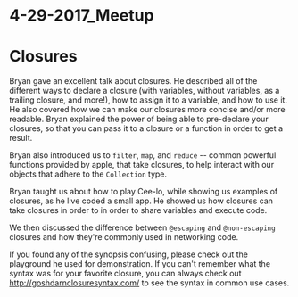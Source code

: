 # 4-29-2017_Meetup

# Closures
Bryan gave an excellent talk about closures. He described all of the different ways to declare a closure (with variables, without variables, as a trailing closure, and more!), how to assign it to a variable, and how to use it. He also covered how we can make our closures more concise and/or more readable. Bryan explained the power of being able to pre-declare your closures, so that you can pass it to a closure or a function in order to get a result.

Bryan also introduced us to `filter`, `map`, and `reduce` -- common powerful functions provided by apple, that take closures, to help interact with our objects that adhere to the `Collection` type.

Bryan taught us about how to play Cee-lo, while showing us examples of closures, as he live coded a small app. He showed us how closures can take closures in order to in order to share variables and execute code.

We then discussed the difference between `@escaping` and `@non-escaping` closures and how they're commonly used in networking code.

If you found any of the synopsis confusing, please check out the playground he used for demonstration. If you can't remember what the syntax was for your favorite closure, you can always check out http://goshdarnclosuresyntax.com/ to see the syntax in common use cases.
